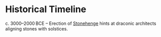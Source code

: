 # Historical Timeline

c. 3000–2000 BCE – Erection of [Stonehenge](../../megaliths/Europe/stonehenge.md) hints at draconic architects aligning stones with solstices.
